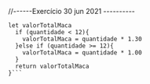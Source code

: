 //------Exercício 30 jun 2021 ----------

```function calculaPrecoTotal(quantidade) {
let valorTotalMaca 
  if (quantidade < 12){
    valorTotalMaca = quantidade * 1.30
  }else if (quantidade >= 12){
    valorTotalMaca = quantidade * 1.00
  }
  return valorTotalMaca
}```
